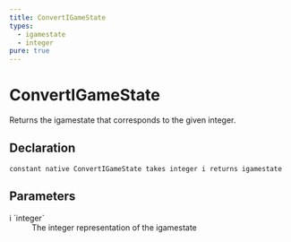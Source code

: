 ```yaml
---
title: ConvertIGameState
types:
  - igamestate
  - integer
pure: true
---
```


# ConvertIGameState
Returns the igamestate that corresponds to the given integer.

## Declaration

```
constant native ConvertIGameState takes integer i returns igamestate
```

## Parameters
<dl>
  <dt>i `integer`</dt>
  <dd>The integer representation of the igamestate</dd>
</dl>
